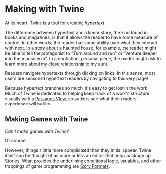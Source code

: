 # Making with Twine

At its heart, Twine is a tool for creating *hypertext*.

The difference between hypertext and a linear story, the kind found in books and magazines, is that it allows the reader to have some measure of control. In other words, the reader has some ability over what they interact with next. In a story about a haunted house, for example, the reader might be able to tell the protagonist to "Turn around and run" or "Venture deeper into the mausoleum". In a nonfiction, personal piece, the reader might ask to learn more about my close relationship to my aunt.

Readers navigate hypertexts through clicking on links. In this sense, most users are seasoned hypertext readers by navigating to this very page!

Because hypertext branches so much, it's easy to get lost in the work. Much of Twine is dedicated to helping keep track of a work's structure visually with a [Passages View](../introduction/twine2_passages_view.md), so authors see what their readers' experience will be like.

## Making Games with Twine

*Can I make games with Twine?*

Of course!

However, things a little more complicated than they initial appear. Twine itself can be thought of as more or less an editor that helps package up [Stories](../terms/terms_stories.md). What provides the underlining conditional logic, variables, and other trappings of game programming are [Story Formats](../terms/terms_storyformats.md).
